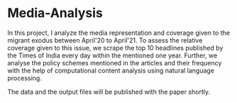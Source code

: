 # Media-Analysis
In this project, I analyze the media representation and coverage given to the migrant exodus between April'20 to April'21. To assess the relative coverage given to this issue, we scrape the top 10 headlines published by the Times of India every day within the mentioned one year. Further, we analyse the policy schemes mentioned in the articles and their frequency with the help of computational content analysis using natural language processing.

The data and the output files will be published with the paper shortly.  
